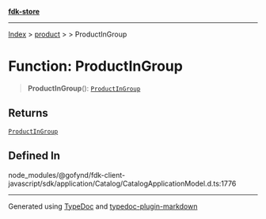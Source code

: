[**fdk-store**](../../../README.md)
***

[Index](../../../API.md) > [product](../../README.md) > [<internal>](../README.md) > ProductInGroup

# Function: ProductInGroup

> **ProductInGroup**(): [`ProductInGroup`](../type-aliases/type-alias.ProductInGroup.md)

## Returns

[`ProductInGroup`](../type-aliases/type-alias.ProductInGroup.md)

## Defined In

node\_modules/@gofynd/fdk-client-javascript/sdk/application/Catalog/CatalogApplicationModel.d.ts:1776

***
Generated using [TypeDoc](https://typedoc.org/) and [typedoc-plugin-markdown](https://www.npmjs.com/package/typedoc-plugin-markdown)
